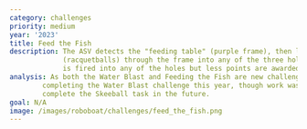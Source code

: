 ```yaml
---
category: challenges
priority: medium
year: '2023'
title: Feed the Fish
description: The ASV detects the "feeding table" (purple frame), then lines up and shoot three "pellets" 
             (racquetballs) through the frame into any of the three holes. Points are awarded if the ball 
             is fired into any of the holes but less points are awarded for just landing the ball on the deck. 
analysis: As both the Water Blast and Feeding the Fish are new challenges, UM::Autonomy chose to only focus on 
        completing the Water Blast challenge this year, though work was done throughout the year to 
        complete the Skeeball task in the future.
goal: N/A
image: /images/roboboat/challenges/feed_the_fish.png
---
```

